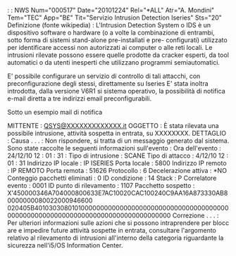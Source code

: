  :  : NWS Num="000517" Date="20101224" Rel="\*ALL" Atr="A. Mondini" Tem="TEC" App="B£" Tit="Servizio Intrusion Detection Iseries" Sts="20"
Definizione (fonte wikipedia) : 
L'Intrusion Detection System o IDS è un dispositivo software o hardware (o a volte la combinazione di entrambi, sotto forma di sistemi stand-alone pre-installati e pre- configurati) utilizzato per identificare accessi non autorizzati ai computer o alle reti locali.
Le intrusioni rilevate possono essere quelle prodotte da cracker esperti, da tool automatici o da utenti inesperti che utilizzano programmi semiautomatici.

E' possibile configurare un servizio di controllo di tali attacchi, con preconfigurazione degli stessi, direttamente su Iseries
E' stata inoltra introdotta, dalla versione V6R1 si sistema operativo, la possibilità di notifica e-mail diretta a tre indirizzi email preconfigurabili.

Sotto un esempio mail di notifica

MITTENTE  :  QSYS@XXXXXXXXXXXXX.it
OGGETTO :  È stata rilevata una possibile intrusione, attività sospetta in entrata, su XXXXXXXX.
DETTAGLIO :  Causa  . . .  :    Non rispondere, si tratta di un messaggio generato dal sistema.
Sono state raccolte le seguenti informazioni sull'evento : 
Ora dell'evento :  24/12/10 12 : 01 : 31 : 
Tipo di intrusione :  SCANE
Tipo di attacco :   4/12/10 12 : 01 : 31
Indirizzo IP locale :  IP ISERIES
Porta locale :  5800
Indirizzo IP remoto :  IP REMOTO
Porta remota :  51626
Protocollo :  6  Decelerazione attiva :  \*NO
Conteggio pacchetti eliminati :  0
ID condizione :  14  Stack :  P
Correlatore evento :  0001
ID punto di rilevamento :  1107
Pacchetto sospetto :  X'450000346A704000800633E7AC10020CAC100240C9AA16A873330AB80000000080022000946600
020405B401030308010100000000000000000000000000000000000000000000000000000000000000000000000000000000
Correzione . . .  :    Per ulteriori informazioni sulle azioni che si possono intraprendere per blocc
are e impedire future attività sospette in entrata, consultare l'argomento relativo al rilevamento
di intrusioni all'interno della categoria riguardante la sicurezza nell'i5/OS Information Center.
